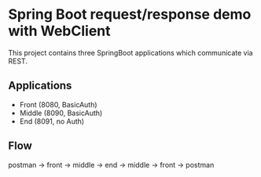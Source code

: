 # Spring Boot request/response demo with WebClient
This project contains three SpringBoot applications which communicate via REST.

## Applications
* Front (8080, BasicAuth)
* Middle (8090, BasicAuth)
* End (8091, no Auth)

## Flow
postman -> front -> middle -> end -> middle -> front -> postman
